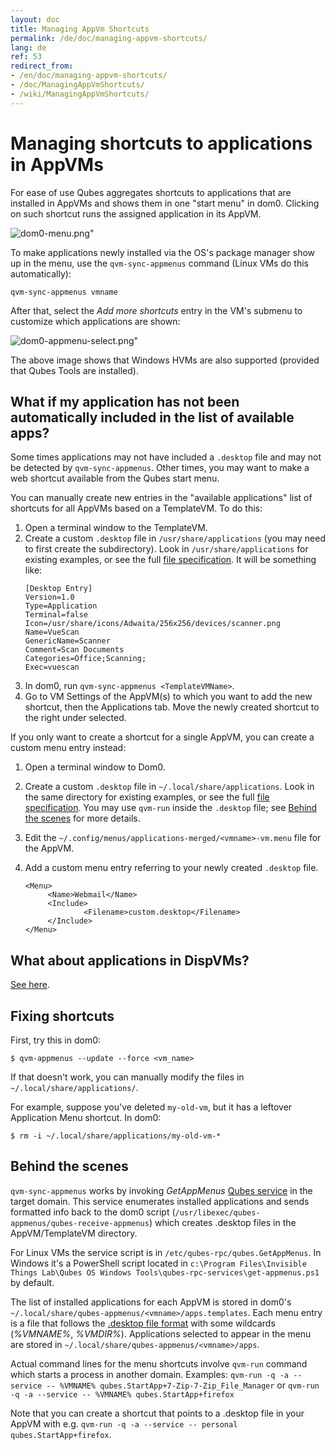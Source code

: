```yaml
---
layout: doc
title: Managing AppVm Shortcuts
permalink: /de/doc/managing-appvm-shortcuts/
lang: de
ref: 53
redirect_from:
- /en/doc/managing-appvm-shortcuts/
- /doc/ManagingAppVmShortcuts/
- /wiki/ManagingAppVmShortcuts/
---
```


Managing shortcuts to applications in AppVMs
============================================

For ease of use Qubes aggregates shortcuts to applications that are installed in AppVMs and shows them in one "start menu" in dom0.
Clicking on such shortcut runs the assigned application in its AppVM.

![dom0-menu.png"](/de/attachment/wiki/ManagingAppVmShortcuts/dom0-menu.png)

To make applications newly installed via the OS's package manager show up in the menu, use the `qvm-sync-appmenus` command (Linux VMs do this automatically):

`qvm-sync-appmenus vmname`

After that, select the *Add more shortcuts* entry in the VM's submenu to customize which applications are shown:

![dom0-appmenu-select.png"](/de/attachment/wiki/ManagingAppVmShortcuts/dom0-appmenu-select.png)

The above image shows that Windows HVMs are also supported (provided that Qubes Tools are installed).

What if my application has not been automatically included in the list of available apps?
-----------------------------------------------------------------------------------------

Some times applications may not have included a `.desktop` file and may not be detected by `qvm-sync-appmenus`.
Other times, you may want to make a web shortcut available from the Qubes start menu.

You can manually create new entries in the "available applications" list of shortcuts for all AppVMs based on a TemplateVM.
To do this:

1. Open a terminal window to the TemplateVM.
2. Create a custom `.desktop` file in `/usr/share/applications` (you may need to first create the subdirectory).
   Look in `/usr/share/applications` for existing examples, or see the full [file specification](https://specifications.freedesktop.org/desktop-entry-spec/desktop-entry-spec-latest.html).
   It will be something like:
   ```
   [Desktop Entry]
   Version=1.0
   Type=Application
   Terminal=false
   Icon=/usr/share/icons/Adwaita/256x256/devices/scanner.png
   Name=VueScan
   GenericName=Scanner
   Comment=Scan Documents
   Categories=Office;Scanning;
   Exec=vuescan
   ```
3. In dom0, run `qvm-sync-appmenus <TemplateVMName>`.
4. Go to VM Settings of the AppVM(s) to which you want to add the new shortcut, then the Applications tab.
   Move the newly created shortcut to the right under selected.

If you only want to create a shortcut for a single AppVM, you can create a custom menu entry instead:

1. Open a terminal window to Dom0.
2. Create a custom `.desktop` file in `~/.local/share/applications`.
   Look in the same directory for existing examples, or see the full [file specification](https://specifications.freedesktop.org/desktop-entry-spec/desktop-entry-spec-latest.html).
   You may use `qvm-run` inside the `.desktop` file; see [Behind the scenes](/de/doc/managing-appvm-shortcuts/#behind-the-scenes) for more details.
3. Edit the `~/.config/menus/applications-merged/<vmname>-vm.menu` file for the AppVM.
4. Add a custom menu entry referring to your newly created `.desktop` file.

   ~~~
   <Menu>
        <Name>Webmail</Name>
        <Include>
                <Filename>custom.desktop</Filename>
        </Include>
   </Menu>
   ~~~

What about applications in DispVMs?
-----------------------------------

[See here](/de/doc/disposablevm-customization/).


Fixing shortcuts
----------------

First, try this in dom0:

```
$ qvm-appmenus --update --force <vm_name>
```

If that doesn't work, you can manually modify the files in `~/.local/share/applications/`.

For example, suppose you've deleted `my-old-vm`, but it has a leftover Application Menu shortcut. In dom0:

```
$ rm -i ~/.local/share/applications/my-old-vm-*
```


Behind the scenes
-----------------

`qvm-sync-appmenus` works by invoking *GetAppMenus* [Qubes service](/de/doc/qrexec/) in the target domain.
This service enumerates installed applications and sends formatted info back to the dom0 script (`/usr/libexec/qubes-appmenus/qubes-receive-appmenus`) which creates .desktop files in the AppVM/TemplateVM directory.

For Linux VMs the service script is in `/etc/qubes-rpc/qubes.GetAppMenus`. 
In Windows it's a PowerShell script located in `c:\Program Files\Invisible Things Lab\Qubes OS Windows Tools\qubes-rpc-services\get-appmenus.ps1` by default.

The list of installed applications for each AppVM is stored in dom0's `~/.local/share/qubes-appmenus/<vmname>/apps.templates`.
Each menu entry is a file that follows the [.desktop file format](https://standards.freedesktop.org/desktop-entry-spec/desktop-entry-spec-latest.html) with some wildcards (*%VMNAME%*, *%VMDIR%*).
Applications selected to appear in the menu are stored in `~/.local/share/qubes-appmenus/<vmname>/apps`.
   
Actual command lines for the menu shortcuts involve `qvm-run` command which starts a process in another domain. 
Examples: `qvm-run -q -a --service -- %VMNAME% qubes.StartApp+7-Zip-7-Zip_File_Manager` or `qvm-run -q -a --service -- %VMNAME% qubes.StartApp+firefox`

Note that you can create a shortcut that points to a .desktop file in your AppVM with e.g. `qvm-run -q -a --service -- personal qubes.StartApp+firefox`.

